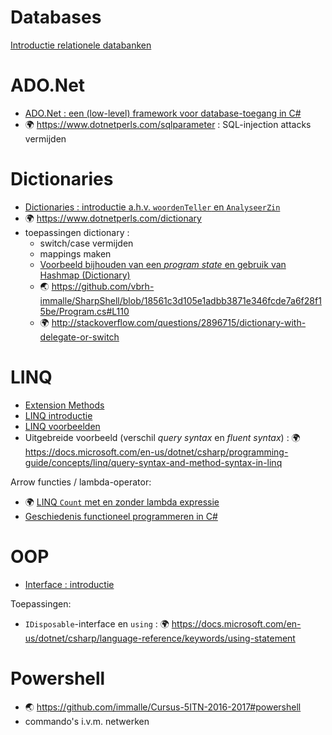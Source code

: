 # Databases

[Introductie relationele databanken](Database/Intro.md)

# ADO.Net

- [ADO.Net : een (low-level) framework voor database-toegang in C#](CSharp/ADONetInterfaces.md)
- :earth_africa: https://www.dotnetperls.com/sqlparameter : SQL-injection attacks vermijden

# Dictionaries

- [Dictionaries : introductie a.h.v. `woordenTeller` en `AnalyseerZin`](CSharp/DictionaryIntro.md)
- :earth_africa: https://www.dotnetperls.com/dictionary
- toepassingen dictionary :
    - switch/case vermijden
    - mappings maken
    - [Voorbeeld bijhouden van een *program state* en gebruik van Hashmap (Dictionary)](CSharp/Voorbeelden/)
    - :earth_asia: https://github.com/vbrh-immalle/SharpShell/blob/18561c3d105e1adbb3871e346fcde7a6f28f15be/Program.cs#L110
    - :earth_africa: http://stackoverflow.com/questions/2896715/dictionary-with-delegate-or-switch

# LINQ

- [Extension Methods](CSharp/ExtensionMethods.md)
- [LINQ introductie](CSharp/LINQIntro.md)
- [LINQ voorbeelden](CSharp/LINQExamples.md)
- Uitgebreide voorbeeld (verschil *query syntax* en *fluent syntax*) : :earth_africa: https://docs.microsoft.com/en-us/dotnet/csharp/programming-guide/concepts/linq/query-syntax-and-method-syntax-in-linq

Arrow functies / lambda-operator:

- :earth_africa: [LINQ `Count` met en zonder lambda expressie](https://dotnetfiddle.net/o5T9Dl)
- [Geschiedenis functioneel programmeren in C#](CSharp/LambdaOperatorGeschiedenis.md)

# OOP

- [Interface : introductie](CSharp/InterfacesIntro.md)

Toepassingen:

- `IDisposable`-interface en `using` : :earth_africa: https://docs.microsoft.com/en-us/dotnet/csharp/language-reference/keywords/using-statement

# Powershell

- :earth_asia: https://github.com/immalle/Cursus-5ITN-2016-2017#powershell
- commando's i.v.m. netwerken
